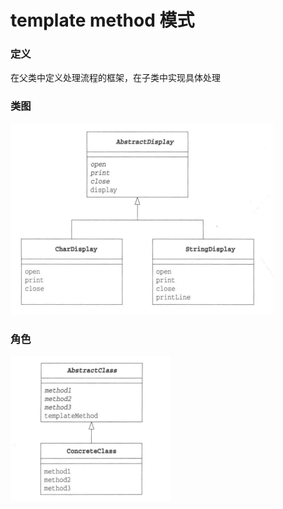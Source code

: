 # template method 模式

### 定义
在父类中定义处理流程的框架，在子类中实现具体处理

### 类图
![image](imgs/templatemethod-pattern.png)

### 角色
![image](imgs/templatemethod-pattern-role.png)

